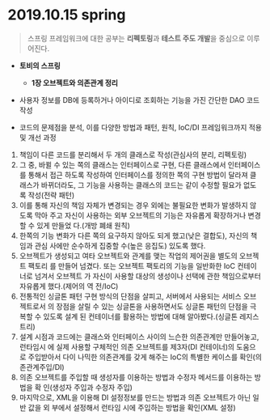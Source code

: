 # 2019.10.15 spring



>  스프링 프레임워크에 대한 공부는 **리펙토링**과 **테스트 주도 개발**을 중심으로 이루어진다.



- **토비의 스프링**
  - **1장 오브젝트와 의존관계 정리**



- 사용자 정보를 DB에 등록하거나 아이디로 조회하는 기능을 가진 간단한 DAO 코드 작성
- 코드의 문제점을 분석, 이를 다양한 방법과 패턴, 원칙, IoC/DI 프레임워크까지 적용 및 개선
  과정

1. 책임이 다른 코드를 분리해서 두 개의 클래스로 작성(관심사의 분리, 리펙토링)
2. 그 중, 바뀔 수 있는 쪽의 클래스는 인터페이스로 구현, 다른 클래스에서 인터페이스를 통해서
접근 하도록 작성하여 인터페이스를 정의한 쪽의 구현 방법이 달라져 클래스가 바뀌더라도,
그 기능을 사용하는 클래스의 코드는 같이 수정할 필요가 없도록 작성(전략 패턴)
3. 이를 통해 자신의 책임 자체가 변경되는 경우 외에는 불필요한 변화가 발생하지 않도록 막아
주고 자신이 사용하는 외부 오브젝트의 기능은 자유롭게 확장하거나 변경할 수 있게 만들었
다.(개방 폐쇄 원칙)
4. 한쪽의 기능 변화가 다른 쪽의 요구하지 않아도 되게 했고(낮은 결합도), 자신의 책임과 관심
사에만 순수하게 집중할 수(높은 응집도) 있도록 했다.
5. 오브젝트가 생성되고 여타 오브젝트와 관계를 맺는 작업의 제어권을 별도의 오브젝트 팩토리
를 만들어 넘겼다. 또는 오브젝트 팩토리의 기능을 일반화한 IoC 컨테이너로 넘겨서 오브젝트
가 자신이 사용할 대상의 생성이나 선택에 관한 책임으로부터 자유롭게 했다.(제어의 역
전/IoC)
6. 전통적인 싱글톤 패턴 구현 방식의 단점을 살피고, 서버에서 사용되는 서비스 오브젝트로서
의 장점을 살릴 수 있는 싱글톤을 사용하면서도 싱글톤 패턴의 단점을 극복할 수 있도록 설계
된 컨테이너를 활용하는 방법에 대해 알아봤다.(싱글톤 레지스트리)
7. 설계 시점과 코드에는 클래스와 인터페이스 사이의 느슨한 의존관계만 만들어놓고, 런타임시
에 실제 사용할 구체적인 의존 오브젝트를 제3자(DI 컨테이너)의 도움으로 주입받아서 다이
나믹한 의존관계를 갖게 해주는 IoC의 특별한 케이스를 확인(의존관계주입/DI)
8. 의존 오브젝트를 주입할 때 생성자를 이용하는 방법과 수정자 메서드를 이용하는 방법을 확
인(생성자 주입과 수정자 주입)
9. 마지막으로, XML을 이용해 DI 설정정보를 만드는 방법과 의존 오브젝트가 아닌 일반 값을 외
부에서 설정해서 런타임 시에 주입하는 방법을 확인(XML 설정)